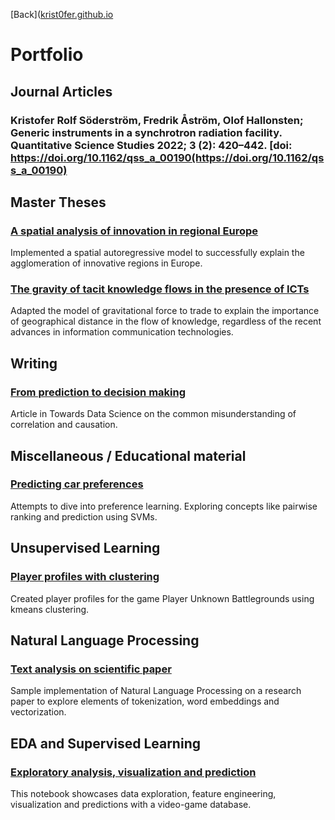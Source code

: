 [Back]([krist0fer.github.io](https://krist0fer.github.io/)
# Portfolio
## Journal Articles 
### Kristofer Rolf Söderström, Fredrik Åström, Olof Hallonsten; Generic instruments in a synchrotron radiation facility. Quantitative Science Studies 2022; 3 (2): 420–442. [doi: https://doi.org/10.1162/qss_a_00190(https://doi.org/10.1162/qss_a_00190)

## Master Theses
### [A spatial analysis of innovation in regional Europe](http://lup.lub.lu.se/student-papers/record/7615461 )
Implemented a spatial autoregressive model to successfully explain the agglomeration of innovative regions in Europe.
### [The gravity of tacit knowledge flows in the presence of ICTs](http://lup.lub.lu.se/student-papers/record/8900542)
Adapted the model of gravitational force to trade to explain the importance of geographical distance in the flow of knowledge, regardless of the recent advances in information communication technologies.

## Writing
### [From prediction to decision making](https://towardsdatascience.com/why-your-predictions-might-be-falling-short-opinion-9b1fada35137)
Article in Towards Data Science on the common misunderstanding of correlation and causation. 

## Miscellaneous / Educational material
### [Predicting car preferences](https://github.com/krist0fer/krist0fer.github.io/blob/master/portfolio/car_rankings.ipynb)
Attempts to dive into preference learning. Exploring concepts like pairwise ranking and prediction using SVMs. 
## Unsupervised Learning
### [Player profiles with clustering](https://www.kaggle.com/kristofersoderstrom/pubg-profiles)
Created player profiles for the game Player Unknown Battlegrounds using kmeans clustering. 
## Natural Language Processing
### [Text analysis on scientific paper](https://github.com/krist0fer/krist0fer.github.io/blob/master/portfolio/nlp_test.ipynb)
Sample implementation of Natural Language Processing on a research paper to explore elements of tokenization, word embeddings and vectorization.

## EDA and Supervised Learning
### [Exploratory analysis, visualization and prediction](https://www.kaggle.com/kristofersoderstrom/pubg-main)
This notebook showcases data exploration, feature engineering, visualization and predictions with a video-game database. 
